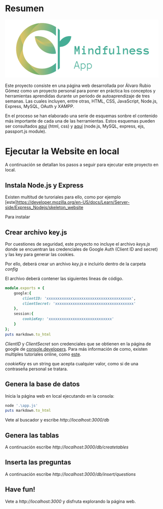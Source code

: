 # Resumen

<img src="public/images/github_thumbmail.png" width="1200">

Este proyecto consiste en una página web desarrollada por Álvaro Rubio Gómez como un proyecto personal para poner en práctica los conceptos y herramientas aprendidas durante un periodo de autoaprendizaje de tres semanas. Las cuales incluyen, entre otras, HTML, CSS, JavaScript, Node.js, Express, MySQL, OAuth y XAMPP.

En el proceso se han elaborado una serie de esquemas sonbre el contenido más importante de cada una de las herramientas.
Estos esquemas pueden ser consultados [aquí](https://colab.research.google.com/drive/1J5L7E-r01xSRGgqM7ptbNFzYc40FvudW?usp=sharing) (html, css) y [aquí](https://colab.research.google.com/drive/1gP1v3JFL_Svh29dQQrouzDrQYxxeAqNl?usp=sharing) (node.js, MySQL, express, ejs, passport.js module).

# Ejecutar la Website en local

A continuación se detallan los pasos a seguir para ejecutar este proyecto en local.

## Instala Node.js y Express

Existen multitud de turoriales para ello, como por ejemplo [este]https://developer.mozilla.org/en-US/docs/Learn/Server-side/Express_Nodejs/skeleton_website

Para instalar 
## Crear archivo key.js

Por cuestiones de seguridad, este proyecto no incluye el archivo *keys.js* donde se encuentran las credenciales de Google Auth (Client ID and secret) y las key para generar las cookies.

Por ello, deberá crear un archivo *key.js* e incluirlo dentro de la carpeta *config*

El archivo deberá contener las siguientes lineas de código.

```ruby
module.exports = {
    google:{
        clientID: 'xxxxxxxxxxxxxxxxxxxxxxxxxxxxxxxxxxxxxxx',
        clientSecret: 'xxxxxxxxxxxxxxxxxxxxxxxxxxxxxxxxxxxx'
    },
    session:{
        cookieKey: 'xxxxxxxxxxxxxxxxxxxxxxxxxxxxx'
    }
};
puts markdown.to_html
```
*ClientID* y *ClientSecret* son credenciales que se obtienen en la página de google de [console.developers](https://console.developers.google.com/). Para más información de como, existen multiples tutoriales online, como [este](https://www.youtube.com/watch?v=xH6hAW3EqLk&ab_channel=CodeJava).

*cookieKey* es un string que acepta cualquier valor, como si de una contraseña personal se tratara.

## Genera la base de datos

Inicia la página web en local ejecutando en la consola:
```ruby
node '.\app.js'
puts markdown.to_html
```
Vete al buscador y escribe *http://localhost:3000/db*

## Genera las tablas

A continuación escribe *http://localhost:3000/db/createtables*

## Inserta las preguntas

A continuación escribe *http://localhost:3000/db/insert/questions*

## Have fun!

Vete a *http://localhost:3000* y disfruta explorando la página web.

